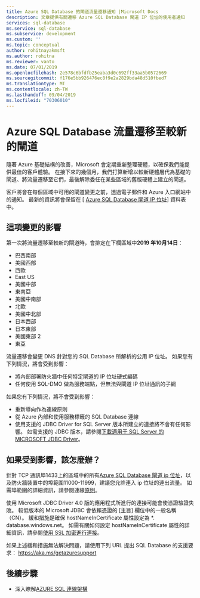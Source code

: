 ```yaml
---
title: Azure SQL Database 的閘道流量遷移通知 |Microsoft Docs
description: 文章提供有關遷移 Azure SQL Database 閘道 IP 位址的使用者通知
services: sql-database
ms.service: sql-database
ms.subservice: development
ms.custom: ''
ms.topic: conceptual
author: rohitnayakmsft
ms.author: rohitna
ms.reviewer: vanto
ms.date: 07/01/2019
ms.openlocfilehash: 2e578c6bfdfb25eaba3d0c692ff33aa5b0572669
ms.sourcegitcommit: f176e5bb926476ec8f9e2a2829bda48d510fbed7
ms.translationtype: MT
ms.contentlocale: zh-TW
ms.lasthandoff: 09/04/2019
ms.locfileid: "70306010"
---
```

# <a name="azure-sql-database-traffic-migration-to-newer-gateways"></a>Azure SQL Database 流量遷移至較新的閘道

隨著 Azure 基礎結構的改善，Microsoft 會定期重新整理硬體，以確保我們能提供最佳的客戶體驗。 在接下來的幾個月，我們打算新增以較新硬體層代為基礎的閘道、將流量遷移至它們，最後解除委任在某些區域的舊版硬體上建立的閘道。  

客戶將會在每個區域中可用的閘道變更之前，透過電子郵件和 Azure 入口網站中的通知。 最新的資訊將會保留在 [ [Azure SQL Database 閘道 IP 位址](sql-database-connectivity-architecture.md#azure-sql-database-gateway-ip-addresses)] 資料表中。

## <a name="impact-of-this-change"></a>這項變更的影響

第一次將流量遷移至較新的閘道時，會排定在下欄區域中**2019 年10月14日**：
- 巴西南部
- 美國西部
- 西歐
- East US
- 美國中部
- 東南亞
- 美國中南部
- 北歐
- 美國中北部
- 日本西部
- 日本東部
- 美國東部 2
- 東亞

流量遷移會變更 DNS 針對您的 SQL Database 所解析的公用 IP 位址。
如果您有下列情況，將會受到影響：
- 將內部部署防火牆中任何特定閘道的 IP 位址硬式編碼
- 任何使用 SQL-DMO 做為服務端點，但無法與閘道 IP 位址通訊的子網

如果您有下列情況，將不會受到影響：
- 重新導向作為連線原則
- 從 Azure 內部和使用服務標籤的 SQL Database 連線
- 使用支援的 JDBC Driver for SQL Server 版本所建立的連接將不會有任何影響。 如需支援的 JDBC 版本，請參閱[下載適用于 SQL Server 的 MICROSOFT JDBC Driver](/sql/connect/jdbc/download-microsoft-jdbc-driver-for-sql-server)。

## <a name="what-to-do-you-do-if-youre-affected"></a>如果受到影響，該怎麼辦？

針對 TCP 通訊埠1433上的區域中的所有[Azure SQL Database 閘道 ip 位址](sql-database-connectivity-architecture.md#azure-sql-database-gateway-ip-addresses)，以及防火牆裝置中的埠範圍11000-11999，建議您允許連入 ip 位址的連出流量。 如需埠範圍的詳細資訊，請參閱連線[原則](sql-database-connectivity-architecture.md#connection-policy)。

使用 Microsoft JDBC Driver 4.0 版的應用程式所進行的連接可能會使憑證驗證失敗。 較低版本的 Microsoft JDBC 會依賴憑證的 [主旨] 欄位中的一般名稱（CN）。 緩和措施是確保 hostNameInCertificate 屬性設定為 *. database.windows.net。 如需有關如何設定 hostNameInCertificate 屬性的詳細資訊，請參閱[使用 SSL 加密進行連接](/sql/connect/jdbc/connecting-with-ssl-encryption)。

如果上述緩和措施無法解決問題，請使用下列 URL 提出 SQL Database 的支援要求： https://aka.ms/getazuresupport

## <a name="next-steps"></a>後續步驟

- 深入瞭解[AZURE SQL 連線架構](sql-database-connectivity-architecture.md)